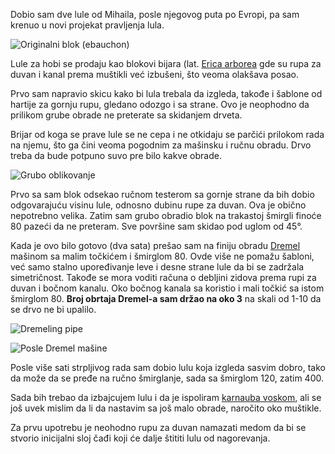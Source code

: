 Dobio sam dve lule od Mihaila, posle njegovog puta po Evropi, pa sam krenuo u novi projekat pravljenja lula.

![Originalni blok (ebauchon)](https://storage.googleapis.com/andsnews.appspot.com/entry/pravljenje-lule_0.jpg "Originalni blok (ebauchon)")

Lule za hobi se prodaju kao blokovi bijara (lat. [Erica arborea](http://en.wikipedia.org/wiki/Erica_arborea) gde su rupa za duvan i kanal prema muštikli već izbušeni, što veoma olakšava posao.

Prvo sam napravio skicu kako bi lula trebala da izgleda, takođe i šablone od hartije za gornju rupu, gledano odozgo i sa strane. Ovo je neophodno da prilikom grube obrade ne preterate sa skidanjem drveta.

Brijar od koga se prave lule se ne cepa i ne otkidaju se parčići prilokom rada na njemu, što ga čini veoma pogodnim za mašinsku i ručnu obradu. Drvo treba da bude potpuno suvo pre bilo kakve obrade.

![Grubo oblikovanje](https://storage.googleapis.com/andsnews.appspot.com/entry/pravljenje-lule_1.jpg "Grubo oblikovanje")

Prvo sa sam blok odsekao ručnom testerom sa gornje strane da bih dobio odgovarajuću visinu lule, odnosno dubinu rupe za duvan. Ova je obično nepotrebno velika. Zatim sam grubo obradio blok na trakastoj šmirgli finoće 80 pazeći da ne preteram. Sve površine sam skidao pod uglom od 45°.

Kada je ovo bilo gotovo (dva sata) prešao sam na finiju obradu [Dremel](http://en.wikipedia.org/wiki/Dremel) mašinom sa malim točkićem i šmirglom 80. Ovde više ne pomažu šabloni, već samo stalno upoređivanje leve i desne strane lule da bi se zadržala simetričnost. Takođe se mora voditi računa o debljini zidova prema rupi za duvan i bočnom kanalu. Oko bočnog kanala sa koristio i mali točkić sa istom šmirglom 80. **Broj obrtaja Dremel-a sam držao na oko 3** na skali od 1-10 da se drvo ne bi upalilo.

![Dremeling pipe](https://storage.googleapis.com/andsnews.appspot.com/entry/pravljenje-lule_3.jpg "Dremeling pipe")

![Posle Dremel mašine](https://storage.googleapis.com/andsnews.appspot.com/entry/pravljenje-lule_2.jpg "Posle Dremel mašine")

Posle više sati strpljivog rada sam dobio lulu koja izgleda sasvim dobro, tako da može da se pređe na ručno šmirglanje, sada sa šmirglom 120, zatim 400.

Sada bih trebao da izbajcujem lulu i da je ispoliram [karnauba voskom](http://en.wikipedia.org/wiki/Carnauba), ali se još uvek mislim da li da nastavim sa još malo obrade, naročito oko muštikle.

Za prvu upotrebu je neohodno rupu za duvan namazati medom da bi se stvorio inicijalni sloj čađi koji će dalje štititi lulu od nagorevanja.
